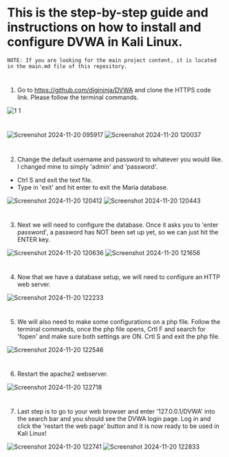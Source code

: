 # This is the step-by-step guide and instructions on how to install and configure DVWA in Kali Linux.
    NOTE: If you are looking for the main project content, it is located in the main.md file of this repository.
#
1.  Go to https://github.com/digininja/DVWA and clone the HTTPS code link. Please follow the terminal commands.

![1 1](https://github.com/user-attachments/assets/ef5b0b4c-4e5b-447c-ae3f-d34020e6f684)
#
![Screenshot 2024-11-20 095917](https://github.com/user-attachments/assets/c6a1f6f8-e33f-4851-a957-6082e7c770ba)
![Screenshot 2024-11-20 120037](https://github.com/user-attachments/assets/208384bc-381e-4a79-8f8b-76b01a25df08)
#

2. Change the default username and password to whatever you would like. I changed mine to simply 'admin' and 'password'. 

- Ctrl S and exit the text file.
- Type in 'exit' and hit enter to exit the Maria database.

![Screenshot 2024-11-20 120412](https://github.com/user-attachments/assets/52e03715-c034-4e43-9b0b-5d95efa65895)
![Screenshot 2024-11-20 120443](https://github.com/user-attachments/assets/8f343e61-a609-4e97-8b5d-51d3f781f06e)
#

3. Next we will need to configure the database. Once it asks you to 'enter password', a password has NOT been set up yet, so we can just hit the ENTER key.

![Screenshot 2024-11-20 120636](https://github.com/user-attachments/assets/517513da-7afe-46d1-aaf6-b810fefba76c)
![Screenshot 2024-11-20 121656](https://github.com/user-attachments/assets/be8cc18a-1986-4365-9e72-23f0635abde6)
#

4. Now that we have a database setup, we will need to configure an HTTP web server. 

![Screenshot 2024-11-20 122233](https://github.com/user-attachments/assets/d6bf8aaa-7812-4210-aa11-4abaf89e0190)
#

5. We will also need to make some configurations on a php file. Follow the terminal commands, once the php file opens, Crtl F and search for 'fopen' and make sure both settings are ON. Crtl S and exit the php file.

![Screenshot 2024-11-20 122546](https://github.com/user-attachments/assets/9cd913e7-eac3-4418-bb1e-481763005749)
#

6. Restart the apache2 webserver.

![Screenshot 2024-11-20 122718](https://github.com/user-attachments/assets/2e400de6-3fc4-479b-b98b-84898e4e9afb)
#

7. Last step is to go to your web browser and enter '127.0.0.1/DVWA' into the search bar and you should see the DVWA login page. Log in and click the 'restart the web page' button and it is now ready to be used in Kali Linux!

![Screenshot 2024-11-20 122741](https://github.com/user-attachments/assets/443b344f-39cb-4c3a-ae4e-6634cf5480b0)
![Screenshot 2024-11-20 122833](https://github.com/user-attachments/assets/e7f0a440-7562-40e6-abfc-f0d394ace58f)





   
